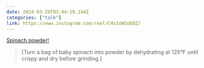 ```yaml
---
date: 2024-03-20T03:44:29.144Z
categories: ["talk"]
link: https://www.instagram.com/reel/C4s1oW1obDZ/
---
```

[Spinach powder!](https://www.instagram.com/reel/C4s1oW1obDZ/)

> [Turn a bag of baby spinach into powder by dehydrating at 125°F until crispy and dry before grinding.]
